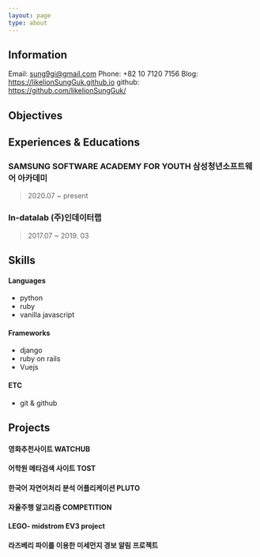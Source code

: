 ```yaml
---
layout: page
type: about
---
```

## Information
Email: sung9gi@gmail.com
Phone: +82 10 7120 7156
Blog: https://likelionSungGuk.github.io
github: https://github.com/likelionSungGuk/


## Objectives



## Experiences & Educations

### SAMSUNG SOFTWARE ACADEMY FOR YOUTH 삼성청년소프트웨어 아카데미

> 2020.07 ~ present



### In-datalab (주)인데이터랩 

> 2017.07 ~ 2019. 03





## Skills

#### Languages

- python
- ruby
- vanilla javascript



#### Frameworks

- django
- ruby on rails
- Vuejs



#### ETC

- git & github



## Projects

#### 영화추천사이트 WATCHUB



#### 어학원 메타검색 사이트 TOST



#### 한국어 자연어처리 분석 어플리케이션 PLUTO



#### 자율주행 알고리즘 COMPETITION



#### LEGO- midstrom EV3 project



#### 라즈베리 파이를 이용한 미세먼지 경보 알림 프로젝트 







